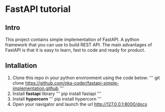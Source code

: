 # FastAPI tutorial
## Intro
This project contains simple implementation of FastAPI. A python framework that you can use to build REST API. The main advantages of FastAPI is that it is easy to learn, fast to code and ready for product.
## Intallation
1. Clone this repo in your python environment using the code below:
'''
git clone https://github.com/nka-coder/fastapi-simple-implementation.github
'''
2. Install **fastapi** library
'''
pip install fastapi
'''
3. Install **hypercorn**
'''
pip install hypercorn
'''
4. Open your navigator and launch the url http://127.0.0.1:8000/docs

